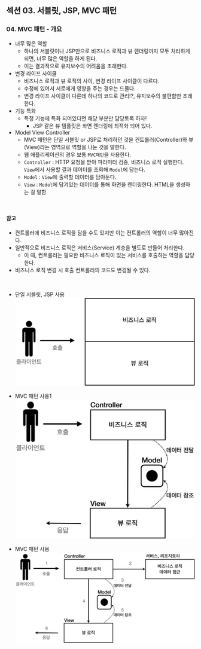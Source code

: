 ## 섹션 03. 서블릿, JSP, MVC 패턴
### 04. MVC 패턴 - 개요
- 너무 많은 역할
  - 하나의 서블릿이나 JSP만으로 비즈니스 로직과 뷰 렌더링까지 모두 처리하게 되면, 너무 많은 역할을 하게 된다.
  - 이는 결과적으로 유지보수의 어려움을 초래한다.
- 변경 라이프 사이클
  - 비즈니스 로직과 뷰 로직의 사이, 변경 라이프 사이클이 다르다.
  - 수정에 있어서 서로에게 영향을 주는 경우는 드물다.
  - 변경 라이프 사이클이 다른데 하나의 코드로 관리!?, 유지보수의 불편함만 초래한다.
- 기능 특화
  - 특정 기능에 특화 되어있다면 해당 부분만 담당토록 하자!
    - JSP 같은 뷰 템플릿은 화면 렌더링에 최적화 되어 있다.
- Model View Controller
  - MVC 패턴은 단일 서블릿 or JSP로 처리하던 것을 컨트롤러(Controller)와 뷰(View)라는 영역으로 역할을 나눈 것을 말한다.
  - 웹 애플리케이션의 경우 보통 `MVC패턴`을 사용한다.
  - `Controller` : HTTP 요청을 받아 파라미터 검증, 비즈니스 로직 실행한다. `View`에서 사용할 결과 데이터를 조회해 `Model`에 담는다.
  - `Model` : `View`에 출력할 데이터를 담아둔다.
  - `View` : `Model`에 담겨있는 데이터를 통해 화면을 렌더링한다. HTML을 생성하는 걸 말함  
<br/>

#### 참고
- 컨트롤러에 비즈니스 로직을 담을 수도 있지만 이는 컨트롤러의 역할이 너무 많아진다.
- 일반적으로 비즈니스 로직은 서비스(Service) 계층을 별도로 만들어 처리한다.
  - 이 때, 컨트롤러는 필요한 비즈니스 로직이 있는 서비스를 호출하는 역할을 담당한다.
- 비즈니스 로직 변경 시 호출 컨트롤러의 코드도 변경될 수 있다.  
<br/>

- 단일 서블릿, JSP 사용
![img_001.jpg](img/img_001.jpg)

- MVC 패턴 사용1
![img_002.jpg](img/img_002.jpg)

- MVC 패턴 사용
![img_003.jpg](img/img_003.jpg)